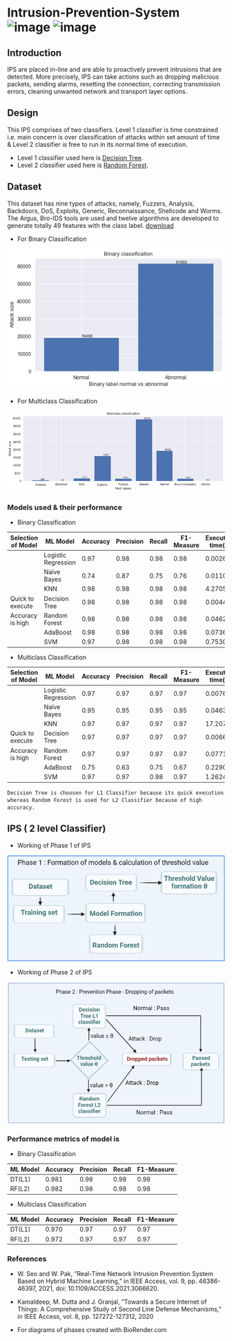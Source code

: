 # Intrusion-Prevention-System ![image](https://img.shields.io/badge/Python-FFD43B?style=for-the-badge&logo=python&logoColor=blue) ![image](https://img.shields.io/badge/Jupyter-F37626.svg?&style=for-the-badge&logo=Jupyter&logoColor=white)

## Introduction
IPS are placed in-line and are able to proactively prevent intrusions that are detected. More precisely, IPS can take actions such as dropping malicious packets, sending alarms, resetting the connection, correcting transmission errors, cleaning unwanted network and transport layer options.

## Design
This IPS comprises of two classifiers. Level 1 classifier is time constrained i.e. main concern is over classification of attacks within set amount of time & Level 2 classifier is free to run in its normal time of execution. 
- Level 1 classifier used here is [Decision Tree](https://scikit-learn.org/stable/modules/tree.html).
- Level 2 classifier used here is [Random Forest](https://scikit-learn.org/stable/modules/generated/sklearn.ensemble.RandomForestClassifier.html).

## Dataset
 This dataset has nine types of attacks, namely, Fuzzers, Analysis, Backdoors, DoS, Exploits, Generic, Reconnaissance, Shellcode and Worms. The Argus, Bro-IDS tools are used and twelve algorithms are developed to generate totally 49 features with the class label.
 [download](https://cloudstor.aarnet.edu.au/plus/index.php/s/2DhnLGDdEECo4ys) 
 
 - For Binary Classification

![plot](https://github.com/ShubhamSinghRaghav/Intrusion-Prevention-System/blob/main/UNSW_NB15-IPS/plots/Binary%20classification.png)
 
 - For Multiclass Classification

![plot](https://github.com/ShubhamSinghRaghav/Intrusion-Prevention-System/blob/main/UNSW_NB15-IPS/plots/Multiclass%20classification.png)

### Models used & their performance
- Binary Classification

|Selection of Model| ML Model  | Accuracy | Precision  | Recall | F1-Measure  | Execution time(s) |
|-| ------------- | ------------- |------------- | ------------- |------------- | ------------- |
|| Logistic Regression | 0.97 |  0.98 | 0.98 | 0.98 | 0.00267  |
||Naïve Bayes |0.74 |0.87| 0.75| 0.76| 0.01101|
|| KNN | 0.98| 0.98| 0.98| 0.98| 4.270561|
|Quick to execute |Decision Tree |0.98 |0.98 |0.98| 0.98 |0.00444|
|Accuracy is high |Random Forest| 0.98| 0.98| 0.98| 0.98| 0.04627|
||AdaBoost |0.98 |0.98 |0.98 |0.98 |0.07368|
||SVM |0.97 |0.98 |0.98 |0.98 |0.75300|

- Multiclass Classification 

|Selection of Model| ML Model  | Accuracy | Precision  | Recall | F1-Measure  | Execution time(s) |
|-| ------------- | ------------- |------------- | ------------- |------------- | ------------- |
| |Logistic Regression |0.97 |0.97 |0.97 |0.97 |0.00763 |
| |Naïve Bayes |0.95 |0.95 |0.95 |0.95 |0.04636|
| |KNN |0.97 |0.97 |0.97 |0.97 |17.2074|
|Quick to execute  |Decision Tree| 0.97| 0.97| 0.97| 0.97| 0.00661|
| Accuracy is high|Random Forest| 0.97| 0.97| 0.97| 0.97| 0.07719|
| |AdaBoost| 0.75| 0.63| 0.75| 0.67| 0.22904|
| |SVM| 0.97| 0.97| 0.98| 0.97| 1.26248|


`Decision Tree is choosen for L1 Classifier because its quick execution whereas Random Forest is used for L2 Classifier because of high accuracy.`

## IPS ( 2 level Classifier)
- Working of Phase 1 of IPS

![plot](https://github.com/ShubhamSinghRaghav/Intrusion-Prevention-System/blob/main/Models-Phases/phase1.png)

- Working of Phase 2 of IPS

![plot](https://github.com/ShubhamSinghRaghav/Intrusion-Prevention-System/blob/main/Models-Phases/phase2.png)

### Performance metrics of model is 
- Binary Classification

| ML Model  | Accuracy | Precision  | Recall | F1-Measure  | 
| ------------- | ------------- |------------- | ------------- |------------- |
|DT(L1)| 0.981| 0.98| 0.98| 0.98|
|RF(L2)| 0.982| 0.98| 0.98| 0.98|

- Multiclass Classification

| ML Model  | Accuracy | Precision  | Recall | F1-Measure  | 
| ------------- | ------------- |------------- | ------------- |------------- |
|DT(L1)| 0.970| 0.97| 0.97| 0.97|
|RF(L2)| 0.972| 0.97| 0.97| 0.97|


### References
- W. Seo and W. Pak, ”Real-Time Network Intrusion Prevention System 
Based on Hybrid Machine Learning,” in IEEE Access, vol. 9, pp.
46386-46397, 2021, doi: 10.1109/ACCESS.2021.3066620.

- Kamaldeep, M. Dutta and J. Granjal, ”Towards a Secure Internet of
Things: A Comprehensive Study of Second Line Defense Mechanisms,”
in IEEE Access, vol. 8, pp. 127272-127312, 2020

- For diagrams of phases created with BioRender.com



